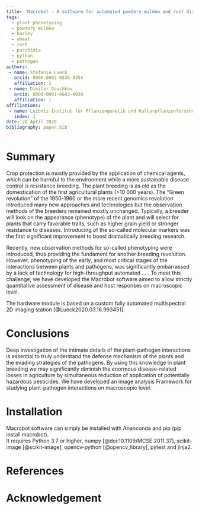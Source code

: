 ```yaml
---
title: 'Macrobot - A software for automated powdery mildew and rust disease quantification.'
tags:
  - plant phenotyping
  - powdery mildew
  - barley
  - wheat
  - rust
  - pucchinia
  - python
  - pathogen
authors:
 - name: Stefanie Lueck
   orcid: 0000-0003-0536-835X
   affiliation: 1
 - name: Dimitar Douchkov
   orcid: 0000-0001-6603-4930
   affiliation: 1
affiliations:
 - name: Leibniz-Institut für Pflanzengenetik und Kulturpflanzenforschung Gatersleben, Stadt Seeland, Sachsen-Anhalt
   index: 1
date: 20 April 2020
bibliography: paper.bib
---
```

 
# Summary
Crop protection is mostly provided by the application of chemical agents, which can be harmful to the environment while a more sustainable disease control is resistance breeding. The plant breeding is as old as the domestication of the first agricultural plants (>10 000 years). The “Green revolution” of the 1950-1960 or the more recent genomics revolution introduced many new approaches and technologies but the observation methods of the breeders remained mostly unchanged. Typically, a breeder will look on the appearance (phenotype) of the plant and will select for plants that carry favorable traits, such as higher grain yield or stronger resistance to diseases. Introducing of the so-called molecular markers was the first significant improvement to boost dramatically breeding research.

Recently, new observation methods for so-called phenotyping were introduced, thus providing the fundament for another breeding revolution. However, phenotyping of the early, and most critical stages of the interactions between plants and pathogens, was significantly embarrassed by a lack of technology for high-throughput automated ... . To meet this challenge, we have developed the Macrobot software  aimed to allow strictly quantitative assessment of disease and host responses on macroscopic level.

The hardware module is based on a custom fully automated multispectral 2D imaging station [@Lueck2020.03.16.993451].
  
# Conclusions
 Deep investigation of the intimate details of the plant-pathogen interactions is essential to truly understand the defense mechanism of the plants and the evading strategies of the pathogens. By using this knowledge in plant breeding we may significantly diminish the enormous disease-related losses in agriculture by simultaneous reduction of application of potentially hazardous pesticides. We have developed an image analysis Framework for studying plant-pathogen interactions on macroscopic level.
 
# Installation
Macrobot software can simply be installed with Ananconda and pip (pip install macrobot). <br>
It requires Python 3.7 or higher, numpy [@doi:10.1109/MCSE.2011.37], scikit-image [@scikit-image], opencv-python [@opencv_library], pytest and jinja2. 

  
# References

# Acknowledgement
